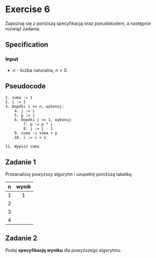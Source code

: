 # Exercise 6

Zapoznaj się z poniższą specyfikacją oraz pseudokodem, a następnie rozwiąż zadania.

## Specification

### Input

* $n$ - liczba naturalna, $n>0$.

## Pseudocode

```
1. suma := 1
2. i := 2
3. Dopóki i <= n, wykonuj:
    4. j := i
    5. p := 1
    6. Dopóki j >= 1, wykonuj:
        7. p := p * i
        8. j := j - 1
    9. suma := suma + p
    10. i := i + 1
    
11. Wypisz suma
```

## Zadanie 1

Przeanalizuj powyższy algorytm i uzupełnij poniższą tabelkę.

|  n  | wynik |
| :-: | :---: |
|  1  |   1   |
|  2  |       |
|  3  |       |
|  4  |       |

## Zadanie 2

Podaj **specyfikację wyniku** dla powyższego algorytmu.
